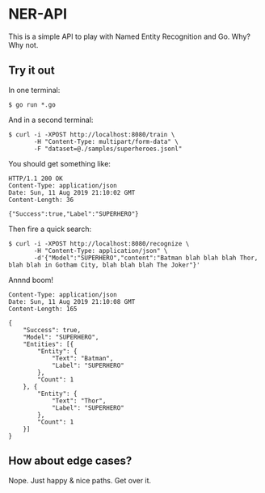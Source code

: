 # NER-API

This is a simple API to play with Named Entity Recognition and Go. Why? Why not.

## Try it out

In one terminal:

    $ go run *.go

And in a second terminal:

    $ curl -i -XPOST http://localhost:8080/train \
           -H "Content-Type: multipart/form-data" \
           -F "dataset=@./samples/superheroes.jsonl"

You should get something like:

    HTTP/1.1 200 OK
    Content-Type: application/json
    Date: Sun, 11 Aug 2019 21:10:02 GMT
    Content-Length: 36

    {"Success":true,"Label":"SUPERHERO"}

Then fire a quick search:

    $ curl -i -XPOST http://localhost:8080/recognize \
           -H "Content-Type: application/json" \
           -d'{"Model":"SUPERHERO","content":"Batman blah blah blah Thor, blah blah in Gotham City, blah blah blah The Joker"}'

Annnd boom!

    Content-Type: application/json
    Date: Sun, 11 Aug 2019 21:10:08 GMT
    Content-Length: 165

    {
        "Success": true,
        "Model": "SUPERHERO",
        "Entities": [{
            "Entity": {
                "Text": "Batman",
                "Label": "SUPERHERO"
            },
            "Count": 1
        }, {
            "Entity": {
                "Text": "Thor",
                "Label": "SUPERHERO"
            },
            "Count": 1
        }]
    }

## How about edge cases?

Nope. Just happy & nice paths. Get over it.